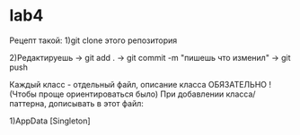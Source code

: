 # lab4
Рецепт такой:
1)git clone этого репозитория

2)Редактируешь -> git add . -> git commit -m "пишешь что изменил" -> git push

Каждый класс - отдельный файл, описание класса ОБЯЗАТЕЛЬНО ! (Чтобы проще ориентироваться было)
При добавлении класса/паттерна, дописывать в этот файл:

1)AppData [Singleton]
